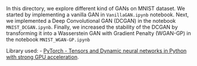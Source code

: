 In this directory, we explore different kind of GANs on MNIST dataset. We started by implementing a vanilla GAN in `VanillaGAN.ipynb` notebook. Next, we implemented a Deep Convolutional GAN (DCGAN) in the notebook `MNIST_DCGAN.ipynb`. Finally, we increased the stability of the DCGAN by transforming it into a Wasserstein GAN with Gradient Penalty (WGAN-GP) in the notebook `MNIST_WGAN-GP.ipynb`

Library used: - [PyTorch - Tensors and Dynamic neural networks in Python with strong GPU acceleration](https://github.com/pytorch/pytorch).
